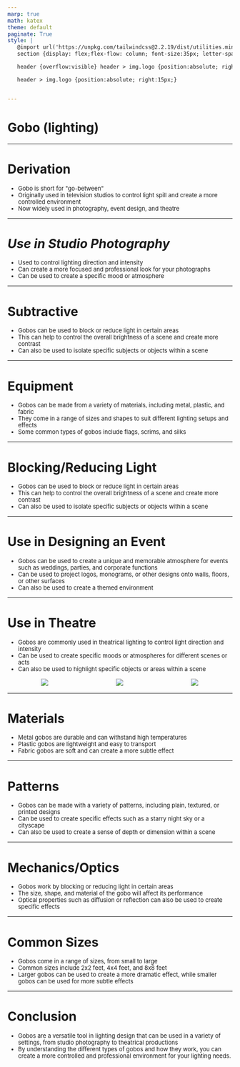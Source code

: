 ```yaml
---
marp: true
math: katex
theme: default
paginate: True
style: |
   @import url('https://unpkg.com/tailwindcss@2.2.19/dist/utilities.min.css');
   section {display: flex;flex-flow: column; font-size:35px; letter-spacing:1.4px;}

   header {overflow:visible} header > img.logo {position:absolute; right:15px;}

   header > img.logo {position:absolute; right:15px;}


---
```

<!-- backgroundImage: url('backgrounds/wwwatercolor (2).png') -->
<!-- _class: lead -->

 # Gobo (lighting)

---
<style scoped>p,li {font-size:0.88em}</style>

 # Derivation
- Gobo is short for "go-between"
- Originally used in television studios to control light spill and create a more controlled environment
- Now widely used in photography, event design, and theatre


---
<style scoped>p,li {font-size:0.88em}</style>

 # _Use in Studio Photography_

- Used to control lighting direction and intensity
- Can create a more focused and professional look for your photographs
- Can be used to create a specific mood or atmosphere

---
<style scoped>p,li {font-size:0.88em}</style>

 # Subtractive
- Gobos can be used to block or reduce light in certain areas
- This can help to control the overall brightness of a scene and create more contrast
- Can also be used to isolate specific subjects or objects within a scene


---
<style scoped>p,li {font-size:0.88em}</style>

 # Equipment

- Gobos can be made from a variety of materials, including metal, plastic, and fabric
- They come in a range of sizes and shapes to suit different lighting setups and effects
- Some common types of gobos include flags, scrims, and silks

---
<style scoped>p,li {font-size:0.88em}</style>

 # Blocking/Reducing Light
- Gobos can be used to block or reduce light in certain areas
- This can help to control the overall brightness of a scene and create more contrast
- Can also be used to isolate specific subjects or objects within a scene


---
<style scoped>p,li {font-size:0.88em}</style>

 # Use in Designing an Event

- Gobos can be used to create a unique and memorable atmosphere for events such as weddings, parties, and corporate functions
- Can be used to project logos, monograms, or other designs onto walls, floors, or other surfaces
- Can also be used to create a themed environment

---
<style scoped>p,li {font-size:0.76em}</style>

 # Use in Theatre
- Gobos are commonly used in theatrical lighting to control light direction and intensity
- Can be used to create specific moods or atmospheres for different scenes or acts
- Can also be used to highlight specific objects or areas within a scene
<div style="display: flex; flex: 1 1 auto; flex-flow: row; min-height: 0"><div style="display: flex; flex: 1 1 auto; justify-content: center;min-height:0;min-width:0; margin-bottom:0.1em;;margin-right:0.15em">
<img style='object-fit: contain; max-height:100%; max-width:100%; background-color: rgba(0,0,0,0);' src='https://upload.wikimedia.org/wikipedia/commons/thumb/8/84/Gobo_holder.JPG/220px-Gobo_holder.JPG'/>
</div>
<div style="display: flex; flex: 1 1 auto; justify-content: center;min-height:0;min-width:0; margin-bottom:0.1em;;margin-right:0.15em">
<img style='object-fit: contain; max-height:100%; max-width:100%; background-color: rgba(0,0,0,0);' src='https://upload.wikimedia.org/wikipedia/commons/thumb/9/97/Concordia_Earth_Gobo.JPG/220px-Concordia_Earth_Gobo.JPG'/>
</div>
<div style="display: flex; flex: 1 1 auto; justify-content: center;min-height:0;min-width:0; margin-bottom:0.1em;;margin-right:0.15em">
<img style='object-fit: contain; max-height:100%; max-width:100%; background-color: rgba(0,0,0,0);' src='https://upload.wikimedia.org/wikipedia/commons/thumb/a/a2/GobowithSmokeBeam.jpg/350px-GobowithSmokeBeam.jpg'/>
</div>
</div>


---
<style scoped>p,li {font-size:0.88em}</style>

 # Materials

- Metal gobos are durable and can withstand high temperatures
- Plastic gobos are lightweight and easy to transport
- Fabric gobos are soft and can create a more subtle effect

---
<style scoped>p,li {font-size:0.88em}</style>

 # Patterns
- Gobos can be made with a variety of patterns, including plain, textured, or printed designs
- Can be used to create specific effects such as a starry night sky or a cityscape
- Can also be used to create a sense of depth or dimension within a scene


---
<style scoped>p,li {font-size:0.88em}</style>

 # Mechanics/Optics

- Gobos work by blocking or reducing light in certain areas
- The size, shape, and material of the gobo will affect its performance
- Optical properties such as diffusion or reflection can also be used to create specific effects

---
<style scoped>p,li {font-size:0.88em}</style>

 # **Common Sizes**

- Gobos come in a range of sizes, from small to large
- Common sizes include 2x2 feet, 4x4 feet, and 8x8 feet
- Larger gobos can be used to create a more dramatic effect, while smaller gobos can be used for more subtle effects

---
<style scoped>p,li {font-size:0.92em}</style>

 # Conclusion
- Gobos are a versatile tool in lighting design that can be used in a variety of settings, from studio photography to theatrical productions
- By understanding the different types of gobos and how they work, you can create a more controlled and professional environment for your lighting needs.
